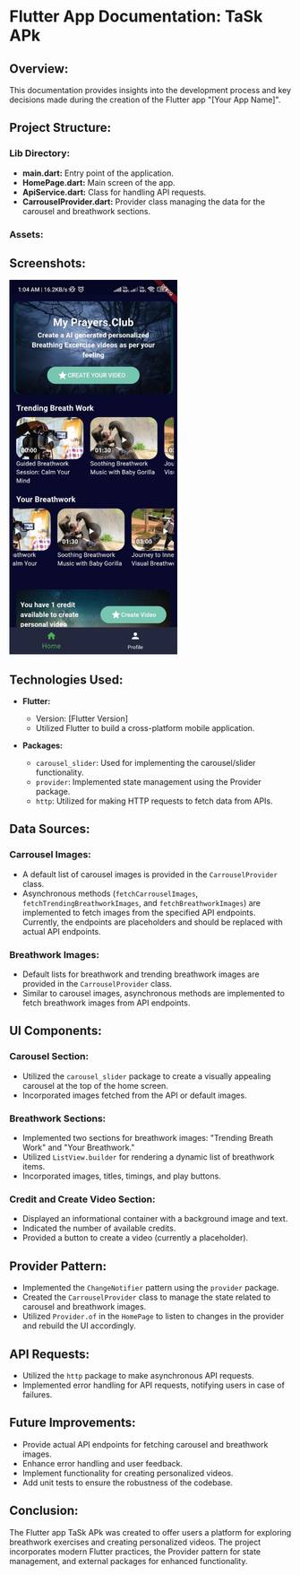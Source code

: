 # Flutter App Documentation: TaSk APk

## Overview:

This documentation provides insights into the development process and key decisions made during the creation of the Flutter app "[Your App Name]".

## Project Structure:

### Lib Directory:

- **main.dart:** Entry point of the application.
- **HomePage.dart:** Main screen of the app.
- **ApiService.dart:** Class for handling API requests.
- **CarrouselProvider.dart:** Provider class managing the data for the carousel and breathwork sections.

### Assets:

## Screenshots:

<img src="gitimg/1.jpeg"  width="300" >

## Technologies Used:

- **Flutter:**
  - Version: [Flutter Version]
  - Utilized Flutter to build a cross-platform mobile application.

- **Packages:**
  - `carousel_slider`: Used for implementing the carousel/slider functionality.
  - `provider`: Implemented state management using the Provider package.
  - `http`: Utilized for making HTTP requests to fetch data from APIs.

## Data Sources:

### Carrousel Images:

- A default list of carousel images is provided in the `CarrouselProvider` class.
- Asynchronous methods (`fetchCarrouselImages`, `fetchTrendingBreathworkImages`, and `fetchBreathworkImages`) are implemented to fetch images from the specified API endpoints. Currently, the endpoints are placeholders and should be replaced with actual API endpoints.

### Breathwork Images:

- Default lists for breathwork and trending breathwork images are provided in the `CarrouselProvider` class.
- Similar to carousel images, asynchronous methods are implemented to fetch breathwork images from API endpoints.

## UI Components:

### Carousel Section:

- Utilized the `carousel_slider` package to create a visually appealing carousel at the top of the home screen.
- Incorporated images fetched from the API or default images.

### Breathwork Sections:

- Implemented two sections for breathwork images: "Trending Breath Work" and "Your Breathwork."
- Utilized `ListView.builder` for rendering a dynamic list of breathwork items.
- Incorporated images, titles, timings, and play buttons.

### Credit and Create Video Section:

- Displayed an informational container with a background image and text.
- Indicated the number of available credits.
- Provided a button to create a video (currently a placeholder).

## Provider Pattern:

- Implemented the `ChangeNotifier` pattern using the `provider` package.
- Created the `CarrouselProvider` class to manage the state related to carousel and breathwork images.
- Utilized `Provider.of` in the `HomePage` to listen to changes in the provider and rebuild the UI accordingly.

## API Requests:

- Utilized the `http` package to make asynchronous API requests.
- Implemented error handling for API requests, notifying users in case of failures.

## Future Improvements:

- Provide actual API endpoints for fetching carousel and breathwork images.
- Enhance error handling and user feedback.
- Implement functionality for creating personalized videos.
- Add unit tests to ensure the robustness of the codebase.

## Conclusion:

The Flutter app TaSk APk was created to offer users a platform for exploring breathwork exercises and creating personalized videos. The project incorporates modern Flutter practices, the Provider pattern for state management, and external packages for enhanced functionality.
